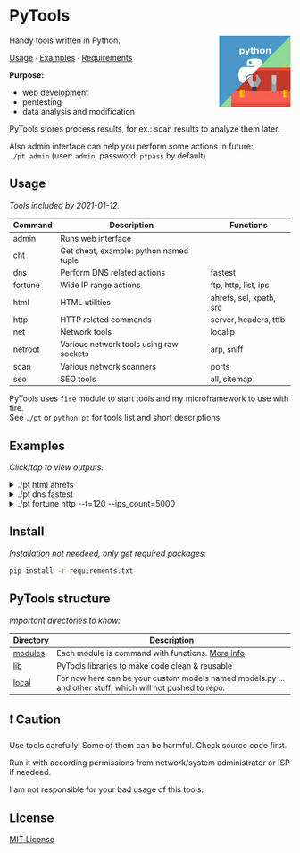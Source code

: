 # PyTools

<img align="right" src="pytools.jpeg" alt="fagci python tools">

Handy tools written in Python.

[Usage](#usage) ∙ [Examples](#examples) ∙ [Requirements](#install)

__Purpose:__

- web development
- pentesting
- data analysis and modification

PyTools stores process results, for ex.: scan results to analyze them later.

Also admin interface can help you perform some actions in future:  
`./pt admin` (user: `admin`, password: `ptpass` by default) 

## Usage

_Tools included by 2021-01-12._

|Command|Description|Functions|
|---|---|---|
|admin|Runs web interface||
|cht|Get cheat, example: python named tuple||
|dns|Perform DNS related actions|fastest|
|fortune|Wide IP range actions|ftp, http, list, ips|
|html|HTML utilities|ahrefs, sel, xpath, src|
|http|HTTP related commands|server, headers, ttfb|
|net|Network tools|localip|
|netroot|Various network tools using raw sockets|arp, sniff|
|scan|Various network scanners|ports|
|seo|SEO tools|all, sitemap|

PyTools uses `fire` module to start tools and my microframework to use with fire.  
See `./pt` or `python pt` for tools list and short descriptions.

## Examples

_Click/tap to view outputs._

<details>
  <summary>./pt html ahrefs</summary>
  
  ```
./pt html ahrefs https://mikhail-yudin.ru/blog/
https://mikhail-yudin.ru/
https://mikhail-yudin.ru/about/
https://mikhail-yudin.ru/blog/
https://mikhail-yudin.ru/blog/frontend/
https://mikhail-yudin.ru/blog/hardware/
https://mikhail-yudin.ru/blog/linux/
https://mikhail-yudin.ru/blog/backend/
https://mikhail-yudin.ru/blog/android/
https://mikhail-yudin.ru/blog/lifehacks/
https://mikhail-yudin.ru/notes/
https://mikhail-yudin.ru/projects/
https://mikhail-yudin.ru/contact/
...
```
</details>

<details>
  <summary>./pt dns fastest</summary>
  
  ```
./pt dns fastest
77.88.8.88       87 ms safe.dns.yandex.ru.
156.154.70.1     90 ms rdns1.ultradns.net.
87.213.100.113   97 ms unlabelled-113-100-213-87.versatel.net.
193.190.213.42   99 ms www3.vvkso-ict.com.
37.152.45.194   102 ms -
64.6.65.6       103 ms recpubns2.nstld.net.
1.1.1.1         110 ms one.one.one.one.
195.10.195.195  115 ms -
144.76.83.104   117 ms static.104.83.76.144.clients.your-server.de.
204.97.212.10   119 ms ns3.sprintlink.net.
1.0.0.2         123 ms -
208.67.220.222  124 ms resolver4.opendns.com.
77.88.8.1       125 ms secondary.dns.yandex.ru.
...
  ```
</details>

<details>
  <summary>./pt fortune http --t=120 --ips_count=5000</summary>
  
  ```
./pt fortune http --t=120
[*] create generator of 5000 ips...
[*] Gathering ips with 80 port, using 120 workers...
100%|██████| 5000/5000 [00:15<00:00, 316.33ips/s]
Got 42 ips.
[*] Filtering service: 42 ips...
100%|██████| 42/42 [00:08<00:00,  4.77ips/s]
Got 28 ips.
2.133.XXX.XXX    GPON Home Gateway
13.225.XXX.XXX  ERROR: The request could not be satisfied
13.226.XXX.XXX  ERROR: The request could not be satisfied
167.71.XXX.XXX   503 Service Temporarily Unavailable
52.66.XXX.XXX   Apache2 Ubuntu Default Page: It works
217.84.XXX.XXX  Redirect to New Page
  ```
</details>

## Install

_Installation not needeed, only get required packages:_

```sh
pip install -r requirements.txt
```

## PyTools structure

_Important directories to know:_

|Directory|Description|
|---|---|
|[modules](/modules)|Each module is command with functions. [More info](/modules)|
|[lib](/lib)|PyTools libraries to make code clean & reusable|
|[local](/local)|For now here can be your custom models named models.py ... and other stuff, which will not pushed to repo.|

## :exclamation: Caution

Use tools carefully. Some of them can be harmful. Check source code first.

Run it with according permissions from network/system administrator or ISP if needeed.

I am not responsible for your bad usage of this tools.

## License

[MIT License](/LICENSE)
